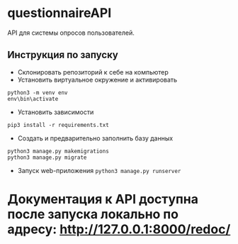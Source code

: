 # questionnaireAPI
API для системы опросов пользователей.


## Инструкция по запуску
  - Склонировать репозиторий к себе на компьютер
  - Установить виртуальное окружение и активировать
```shell
python3 -m venv env
env\bin\activate
```
  - Установить зависимости
```shell
pip3 install -r requirements.txt
```
  - Создать и предварительно заполнить базу данных
```shell
python3 manage.py makemigrations
python3 manage.py migrate
```
  - Запуск web-приложения
```python3 manage.py runserver```

# Документация к API доступна после запуска локально по адресу: http://127.0.0.1:8000/redoc/
